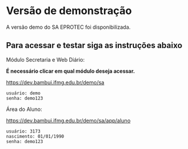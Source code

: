 # Versão de demonstração #

A versão demo do SA EPROTEC foi disponibilizada.

## Para acessar e testar siga as instruções abaixo ##

Módulo Secretaria e Web Diário:

**É necessário clicar em qual módulo deseja acessar.**

https://dev.bambui.ifmg.edu.br/demo/sa
```
usuário: demo
senha: demo123
```



Área do Aluno:

https://dev.bambui.ifmg.edu.br/demo/sa/app/aluno
```
usuário: 3173
nascimento: 01/01/1990
senha: demo123
```